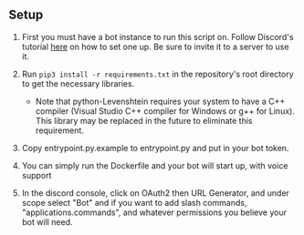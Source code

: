 ## Setup
1. First you must have a bot instance to run this script on. Follow Discord's tutorial [here](https://discord.onl/2019/03/21/how-to-set-up-a-bot-application/) on how to set one up. Be sure to invite it to a server to use it.

2. Run `pip3 install -r requirements.txt` in the repository's root directory to get the necessary libraries.

    * Note that python-Levenshtein requires your system to have a C++ compiler (Visual Studio C++ compiler for Windows or g++ for Linux). This library may be replaced in the future to eliminate this requirement.

3. Copy entrypoint.py.example to entrypoint.py and put in your bot token.

4. You can simply run the Dockerfile and your bot will start up, with voice support

5. In the discord console, click on OAuth2 then URL Generator, and under scope select "Bot" and if you want to add slash commands, "applications.commands", and whatever permissions you believe your bot will need.